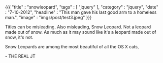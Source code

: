 {{{
    "title"    : "snowleopard",
    "tags"     : [ "jquery" ],
    "category" : "jquery",
    "date"     : "7-10-2012",
    "headline" : "This man gave his last good arm to a homeless man.",
    "image"    : "imgs/post/test3.jpeg"
}}}

Titles can be misleading. Also misleading, Snow Leopard. Not a leopard made out of snow. As much as it may sound like it's a leopard made out of snow, it's not.

Snow Leopards are among the most beautiful of all the OS X cats,

\- THE REAL JT


